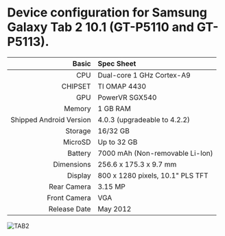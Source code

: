 Device configuration for Samsung Galaxy Tab 2 10.1 (GT-P5110 and GT-P5113).
=====================================

Basic   | Spec Sheet
-------:|:-------------------------
CPU     | Dual-core 1 GHz Cortex-A9
CHIPSET | TI OMAP 4430
GPU     | PowerVR SGX540
Memory  | 1 GB RAM
Shipped Android Version | 4.0.3 (upgradeable to 4.2.2)
Storage | 16/32 GB
MicroSD | Up to 32 GB
Battery | 7000 mAh (Non-removable Li-Ion)
Dimensions | 256.6 x 175.3 x 9.7 mm
Display | 800 x 1280 pixels, 10.1" PLS TFT
Rear Camera  | 3.15 MP
Front Camera | VGA
Release Date | May 2012

![TAB2](http://cdn2.gsmarena.com/vv/pics/samsung/samsung-galaxy-tab-2-101.jpg "TAB2")
